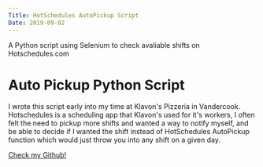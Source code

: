 ```yaml
---
Title: HotSchedules AutoPickup Script
Date: 2019-09-02
---
```


A Python script using Selenium to check avaliable shifts on Hotschedules.com

<!--more-->

# Auto Pickup Python Script

I wrote this script early into my time at Klavon's Pizzeria in Vandercook. Hotschedules is a scheduling app that Klavon's used for it's workers, I often felt the need to pickup more shifts and wanted a way to notify myself, and be able to decide if I wanted the shift instead of HotSchedules AutoPickup function which would just throw you into any shift on a given day.

[Check my Github!](https://github.com/CJosephW/auto-pickup)